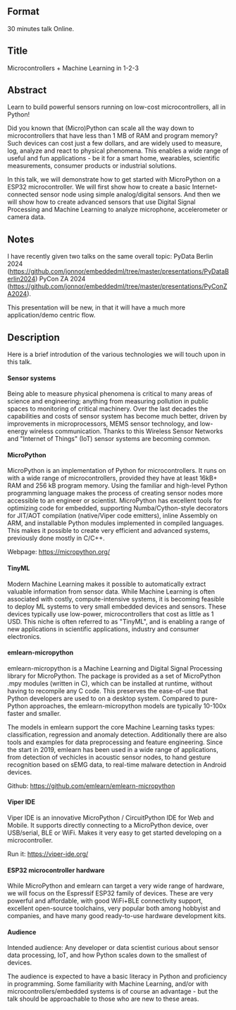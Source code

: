 
## Format
30 minutes talk
Online.

## Title
Microcontrollers + Machine Learning in 1-2-3


## Abstract

Learn to build powerful sensors running on low-cost microcontrollers, all in Python!

Did you known that (Micro)Python can scale all the way down to microcontrollers
that have less than 1 MB of RAM and program memory? Such devices can cost just a few dollars, and are widely used to measure, log, analyze and react to physical phenomena. This enables a wide range of useful and fun applications - be it for a smart home, wearables, scientific measurements, consumer products or industrial solutions.

In this talk, we will demonstrate how to get started with MicroPython on a ESP32 microcontroller.
We will first show how to create a basic Internet-connected sensor node using simple analog/digital sensors. And then we will show how to create advanced sensors that use Digital Signal Processing and Machine Learning to analyze microphone, accelerometer or camera data.

## Notes

I have recently given two talks on the same overall topic:
PyData Berlin 2024 (https://github.com/jonnor/embeddedml/tree/master/presentations/PyDataBerlin2024)
PyCon ZA 2024 (https://github.com/jonnor/embeddedml/tree/master/presentations/PyConZA2024).

This presentation will be new, in that it will have a much more application/demo centric flow.

## Description

Here is a brief introdution of the various technologies we will touch upon in this talk.

#### Sensor systems

Being able to measure physical phenomena is critical to many areas of science and engineering;
anything from measuring pollution in public spaces to monitoring of critical machinery.
Over the last decades the capabilities and costs of sensor system has become much better,
driven by improvements in microprocessors, MEMS sensor technology, and low-energy wireless communication.
Thanks to this Wireless Sensor Networks and "Internet of Things" (IoT) sensor systems are becoming common.

#### MicroPython

MicroPython is an implementation of Python for microcontrollers.
It runs on with a wide range of microcontrollers, provided they have at least 16kB+ RAM and 256 kB program memory.
Using the familiar and high-level Python programming language makes the process of creating sensor nodes
more accessible to an engineer or scientist.
MicroPython has excellent tools for optimizing code for embedded,
supporting Numba/Cython-style decorators for JIT/AOT compilation (native/Viper code emitters),
inline Assembly on ARM, and installable Python modules implemented in compiled languages.
This makes it possible to create very efficient and advanced systems, previously done mostly in C/C++.

Webpage: https://micropython.org/

#### TinyML

Modern Machine Learning makes it possible to automatically extract valuable information from sensor data.
While Machine Learning is often associated with costly, compute-intensive systems,
it is becoming feasible to deploy ML systems to very small embedded devices and sensors.
These devices typically use low-power, microcontrollers that cost as little as 1 USD.
This niche is often referred to as "TinyML", and is enabling a range of new applications
in scientific applications, industry and consumer electronics.

#### emlearn-micropython

emlearn-micropython is a Machine Learning and Digital Signal Processing library for MicroPython.
The package is provided as a set of MicroPython .mpy modules (written in C),
which can be installed at runtime, without having to recompile any C code.
This preserves the ease-of-use that Python developers are used to on a desktop system.
Compared to pure-Python approaches, the emlearn-micropython models are typically 10-100x faster and smaller.

The models in emlearn support the core Machine Learning tasks types: classification, regression and anomaly detection.
Additionally there are also tools and examples for data preprocessing and feature engineering.
Since the start in 2019, emlearn has been used in a wide range of applications,
from detection of vechicles in acoustic sensor nodes, to hand gesture recognition based on sEMG data,
to real-time malware detection in Android devices.

Github: https://github.com/emlearn/emlearn-micropython

#### Viper IDE

Viper IDE is an innovative MicroPython / CircuitPython IDE for Web and Mobile.
It supports directly connecting to a MicroPython device, over USB/serial, BLE or WiFi.
Makes it very easy to get started developing on a microcontroller.

Run it: https://viper-ide.org/


#### ESP32 microcontroller hardware

While MicroPython and emlearn can target a very wide range of hardware,
we will focus on the Espressif ESP32 family of devices.
These are very powerful and affordable, with good WiFi+BLE connectivity support,
excellent open-source toolchains, very popular both among hobbyist and companies,
and have many good ready-to-use hardware development kits.

#### Audience

Intended audience: Any developer or data scientist curious about sensor data processing, IoT,
and how Python scales down to the smallest of devices.

The audience is expected to have a basic literacy in Python and proficiency in programming.
Some familiarity with Machine Learning, and/or with microcontrollers/embedded systems is of course an advantage - but the talk should be approachable to those who are new to these areas.


